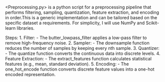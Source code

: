 <Preprocessing.py> is a python script for a preprocessing pipeline that performs filtering, sampling, quantization, feature extraction, and encoding in order.This is a generic implementation and can be tailored based on the specific dataset a requirements. For simplicity, I will use NumPy and Scikit-learn libraries.

Steps:
    1.    Filter:
            - The butter_lowpass_filter applies a low-pass filter to remove high-frequency noise.
    2.    Sampler:
            - The downsample function reduces the number of samples by keeping every nth sample.
    3.    Quantizer:
            - The quantize function converts the continuous data into discrete levels.
    4.    Feature Extraction:
            - The extract_features function calculates statistical features (e.g., mean, standard deviation).
    5.    Encoding:
            - The one_hot_encode function converts discrete feature values into a one-hot encoded representation.
